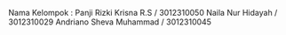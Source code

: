 Nama Kelompok : Panji Rizki Krisna R.S / 3012310050 Naila Nur Hidayah / 3012310029 Andriano Sheva Muhammad / 3012310045
